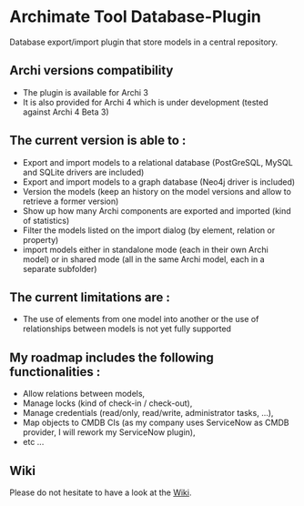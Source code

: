 # Archimate Tool Database-Plugin
Database export/import plugin that store models in a central repository.

## Archi versions compatibility
* The plugin is available for Archi 3
* It is also provided for Archi 4 which is under development (tested against Archi 4 Beta 3)

## The current version is able to :
* Export and import models to a relational database (PostGreSQL, MySQL and SQLite drivers are included)
* Export and import models to a graph database (Neo4j driver is included)
* Version the models (keep an history on the model versions and allow to retrieve a former version)
* Show up how many Archi components are exported and imported (kind of statistics)
* Filter the models listed on the import dialog (by element, relation or property)
* import models either in standalone mode (each in their own Archi model) or in shared mode (all in the same Archi model, each in a separate subfolder)

## The current limitations are :
* The use of elements from one model into another or the use of relationships between models is not yet fully supported

## My roadmap includes the following functionalities :
* Allow relations between models,
* Manage locks (kind of check-in / check-out),
* Manage credentials (read/only, read/write, administrator tasks, ...),
* Map  objects to CMDB CIs (as my company uses ServiceNow as CMDB provider, I will rework my ServiceNow plugin),
* etc ...
   
## Wiki
Please do not hesitate to have a look at the [Wiki](https://github.com/archi-contribs/database-plugin/wiki).
